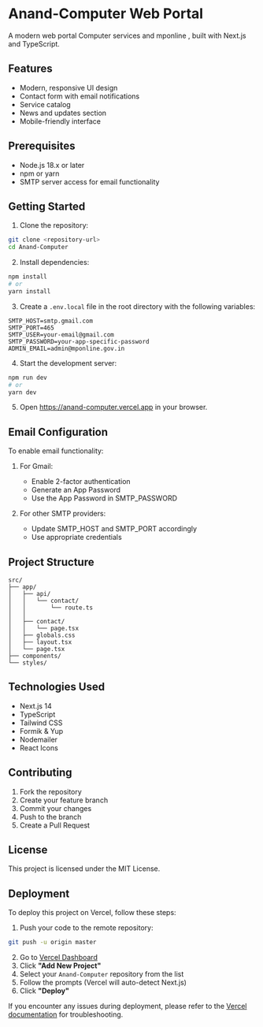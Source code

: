 # Anand-Computer Web Portal

A modern web portal Computer services and mponline , built with Next.js and TypeScript.

## Features

- Modern, responsive UI design
- Contact form with email notifications
- Service catalog
- News and updates section
- Mobile-friendly interface

## Prerequisites

- Node.js 18.x or later
- npm or yarn
- SMTP server access for email functionality

## Getting Started

1. Clone the repository:
```bash
git clone <repository-url>
cd Anand-Computer
```

2. Install dependencies:
```bash
npm install
# or
yarn install
```

3. Create a `.env.local` file in the root directory with the following variables:
```
SMTP_HOST=smtp.gmail.com
SMTP_PORT=465
SMTP_USER=your-email@gmail.com
SMTP_PASSWORD=your-app-specific-password
ADMIN_EMAIL=admin@mponline.gov.in
```

4. Start the development server:
```bash
npm run dev
# or
yarn dev
```

5. Open https://anand-computer.vercel.app in your browser.

## Email Configuration

To enable email functionality:

1. For Gmail:
   - Enable 2-factor authentication
   - Generate an App Password
   - Use the App Password in SMTP_PASSWORD

2. For other SMTP providers:
   - Update SMTP_HOST and SMTP_PORT accordingly
   - Use appropriate credentials

## Project Structure

```
src/
├── app/
│   ├── api/
│   │   └── contact/
│   │       └── route.ts
│   │   
│   ├── contact/
│   │   └── page.tsx
│   ├── globals.css
│   ├── layout.tsx
│   └── page.tsx
├── components/
└── styles/
```

## Technologies Used

- Next.js 14
- TypeScript
- Tailwind CSS
- Formik & Yup
- Nodemailer
- React Icons

## Contributing

1. Fork the repository
2. Create your feature branch
3. Commit your changes
4. Push to the branch
5. Create a Pull Request

## License

This project is licensed under the MIT License. 

## Deployment

To deploy this project on Vercel, follow these steps:

1. Push your code to the remote repository:
```bash
git push -u origin master
```

2. Go to [Vercel Dashboard](https://vercel.com/dashboard)
3. Click **"Add New Project"**
4. Select your `Anand-Computer` repository from the list
5. Follow the prompts (Vercel will auto-detect Next.js)
6. Click **"Deploy"**

If you encounter any issues during deployment, please refer to the [Vercel documentation](https://vercel.com/docs) for troubleshooting.
